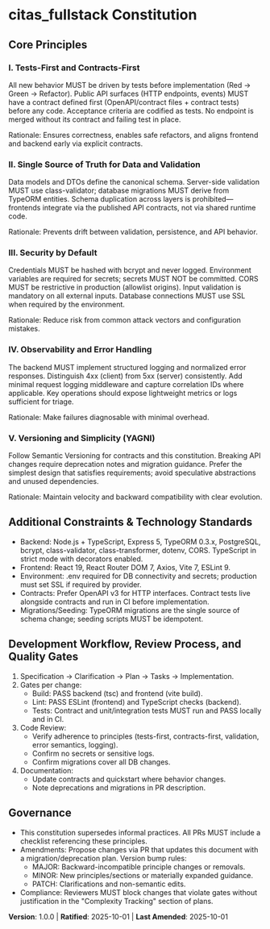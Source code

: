 <!--
Sync Impact Report
- Version change: N/A → 1.0.0
- Modified principles: New constitution created
- Added sections: Additional Constraints; Development Workflow & Quality Gates
- Removed sections: None
- Templates requiring updates:
	✅ .specify/templates/spec-template.md (validated, no change needed)
	✅ .specify/templates/plan-template.md (validated, no change needed)
	✅ .specify/templates/tasks-template.md (validated, no change needed)
	✅ .github/prompts/constitution.prompt.md (validated, no change needed)
- Follow-up TODOs:
	- TODO(CORS_ALLOWED_ORIGINS): Define allowed origins list for production
	- TODO(OBSERVABILITY_STACK): Select logging/metrics stack (e.g., pino + OpenTelemetry)
-->

# citas_fullstack Constitution

## Core Principles

### I. Tests-First and Contracts-First

All new behavior MUST be driven by tests before implementation (Red → Green →
Refactor). Public API surfaces (HTTP endpoints, events) MUST have a contract
defined first (OpenAPI/contract files + contract tests) before any code.
Acceptance criteria are codified as tests. No endpoint is merged without its
contract and failing test in place.

Rationale: Ensures correctness, enables safe refactors, and aligns frontend and
backend early via explicit contracts.

### II. Single Source of Truth for Data and Validation

Data models and DTOs define the canonical schema. Server-side validation MUST
use class-validator; database migrations MUST derive from TypeORM entities.
Schema duplication across layers is prohibited—frontends integrate via the
published API contracts, not via shared runtime code.

Rationale: Prevents drift between validation, persistence, and API behavior.

### III. Security by Default

Credentials MUST be hashed with bcrypt and never logged. Environment variables
are required for secrets; secrets MUST NOT be committed. CORS MUST be
restrictive in production (allowlist origins). Input validation is mandatory on
all external inputs. Database connections MUST use SSL when required by the
environment.

Rationale: Reduce risk from common attack vectors and configuration mistakes.

### IV. Observability and Error Handling

The backend MUST implement structured logging and normalized error responses.
Distinguish 4xx (client) from 5xx (server) consistently. Add minimal request
logging middleware and capture correlation IDs where applicable. Key operations
should expose lightweight metrics or logs sufficient for triage.

Rationale: Make failures diagnosable with minimal overhead.

### V. Versioning and Simplicity (YAGNI)

Follow Semantic Versioning for contracts and this constitution. Breaking API
changes require deprecation notes and migration guidance. Prefer the simplest
design that satisfies requirements; avoid speculative abstractions and unused
dependencies.

Rationale: Maintain velocity and backward compatibility with clear evolution.

## Additional Constraints & Technology Standards

- Backend: Node.js + TypeScript, Express 5, TypeORM 0.3.x, PostgreSQL, bcrypt,
  class-validator, class-transformer, dotenv, CORS. TypeScript in strict mode
  with decorators enabled.
- Frontend: React 19, React Router DOM 7, Axios, Vite 7, ESLint 9.
- Environment: .env required for DB connectivity and secrets; production must
  set SSL if required by provider.
- Contracts: Prefer OpenAPI v3 for HTTP interfaces. Contract tests live
  alongside contracts and run in CI before implementation.
- Migrations/Seeding: TypeORM migrations are the single source of schema change;
  seeding scripts MUST be idempotent.

## Development Workflow, Review Process, and Quality Gates

1. Specification → Clarification → Plan → Tasks → Implementation.
2. Gates per change:
   - Build: PASS backend (tsc) and frontend (vite build).
   - Lint: PASS ESLint (frontend) and TypeScript checks (backend).
   - Tests: Contract and unit/integration tests MUST run and PASS locally and in CI.
3. Code Review:
   - Verify adherence to principles (tests-first, contracts-first, validation,
     error semantics, logging).
   - Confirm no secrets or sensitive logs.
   - Confirm migrations cover all DB changes.
4. Documentation:
   - Update contracts and quickstart where behavior changes.
   - Note deprecations and migrations in PR description.

## Governance

- This constitution supersedes informal practices. All PRs MUST include a
  checklist referencing these principles.
- Amendments: Propose changes via PR that updates this document with a
  migration/deprecation plan. Version bump rules:
  - MAJOR: Backward-incompatible principle changes or removals.
  - MINOR: New principles/sections or materially expanded guidance.
  - PATCH: Clarifications and non-semantic edits.
- Compliance: Reviewers MUST block changes that violate gates without
  justification in the "Complexity Tracking" section of plans.

**Version**: 1.0.0 | **Ratified**: 2025-10-01 | **Last Amended**: 2025-10-01
